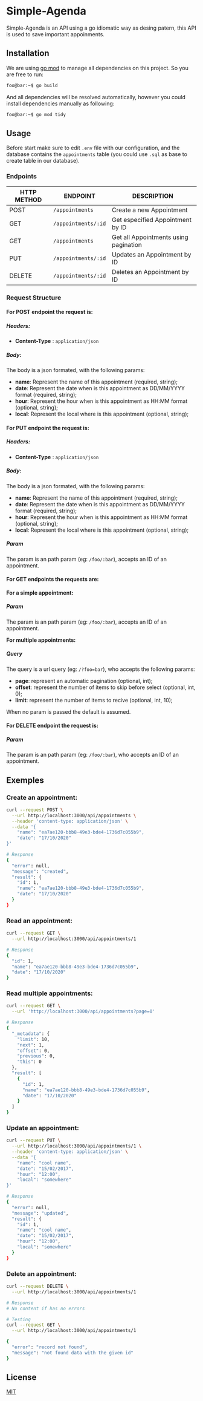 # Simple-Agenda

Simple-Agenda is an API using a go idiomatic way as desing patern, this API is used to save important appoinments.


## Installation

We are using [go mod](https://blog.golang.org/using-go-modules) to manage all dependencies on this project. So you are free to run:

```bash
foo@bar:~$ go build 
```

And all dependencies will be resolved automatically, however you could install dependencies manually as following:
```bash
foo@bar:~$ go mod tidy 
```

## Usage

Before start make sure to edit `.env` file with our configuration, and the database contains the `appointments` table (you could use `.sql` as base to create table in our database).

### Endpoints

| HTTP METHOD | ENDPOINT            | DESCRIPTION                           |
| ----------- | ------------------- | ------------------------------------- |
| POST        | `/appointments`     | Create a new Appointment              |
| GET         | `/appointments/:id` | Get especified Appointment by ID      |
| GET         | `/appointments`     | Get all Appointments using pagination |
| PUT         | `/appointments/:id` | Updates an Appointment by ID          |
| DELETE      | `/appointments/:id` | Deletes an Appointment by ID          |

### Request Structure

#### For POST endpoint the request is:

##### Headers:

- **Content-Type** : `application/json`

##### Body:

The body is a json formated, with the following params:

- **name**: Represent the name of this appointment (required, string);
- **date**: Represent the date when is this appointment as DD/MM/YYYY format (required, string);
- **hour**: Represent the hour when is this appointment as HH:MM format (optional, string);
- **local**: Represent the local where is this appointment (optional, string);

#### For PUT endpoint the request is:

##### Headers:

- **Content-Type** : `application/json`

##### Body:

The body is a json formated, with the following params:

- **name**: Represent the name of this appointment (required, string);
- **date**: Represent the date when is this appointment as DD/MM/YYYY format (required, string);
- **hour**: Represent the hour when is this appointment as HH:MM format (optional, string);
- **local**: Represent the local where is this appointment (optional, string);

##### Param

The param is an path param (eg: `/foo/:bar`), accepts an ID of an appointment. 

#### For GET endpoints the requests are:

**For a simple appointment:**

##### Param

The param is an path param (eg: `/foo/:bar`), accepts an ID of an appointment. 

**For multiple appointments:**

##### Query

The query is a url query (eg: `/?foo=bar`), who accepts the following params:

- **page**: represent an automatic pagination (optional, int);
- **offset**: represent the number of items to skip before select (optional, int, 0);
- **limit**: represent the number of items to recive (optional, int, 10);

When no param is passed the default is assumed.

#### For DELETE endpoint the request is:

##### Param

The param is an path param (eg: `/foo/:bar`), who accepts an ID of an appointment. 

## Exemples

### Create an appointment:
```bash
curl --request POST \
  --url http://localhost:3000/api/appointments \
  --header 'content-type: application/json' \
  --data '{
	"name": "ea7ae120-bbb8-49e3-bde4-1736d7c055b9",
	"date": "17/10/2020"
}'

# Response
{
  "error": null,
  "message": "created",
  "result": {
    "id": 1,
    "name": "ea7ae120-bbb8-49e3-bde4-1736d7c055b9",
    "date": "17/10/2020"
  }
}
```

### Read an appointment:
```bash
curl --request GET \
  --url http://localhost:3000/api/appointments/1

# Response
{
  "id": 1,
  "name": "ea7ae120-bbb8-49e3-bde4-1736d7c055b9",
  "date": "17/10/2020"
}
```

### Read multiple appointments:
```bash
curl --request GET \
  --url 'http://localhost:3000/api/appointments?page=0'

# Response
{
  "_metadata": {
    "limit": 10,
    "next": 1,
    "offset": 0,
    "previous": 0,
    "this": 0
  },
  "result": [
    {
      "id": 1,
      "name": "ea7ae120-bbb8-49e3-bde4-1736d7c055b9",
      "date": "17/10/2020"
    }
  ]
}
```

### Update an appointment:
```bash
curl --request PUT \
  --url http://localhost:3000/api/appointments/1 \
  --header 'content-type: application/json' \
  --data '{
	"name": "cool name",
	"date": "15/02/2017",
	"hour": "12:00",
	"local": "somewhere"
}'

# Response
{
  "error": null,
  "message": "updated",
  "result": {
    "id": 1,
    "name": "cool name",
    "date": "15/02/2017",
    "hour": "12:00",
    "local": "somewhere"
  }
}
```

### Delete an appointment:
```bash
curl --request DELETE \
  --url http://localhost:3000/api/appointments/1

# Response 
# No content if has no errors

# Testing
curl --request GET \
  --url http://localhost:3000/api/appointments/1

{
  "error": "record not found",
  "message": "not found data with the given id"
}
```


## License
[MIT](https://choosealicense.com/licenses/mit/)